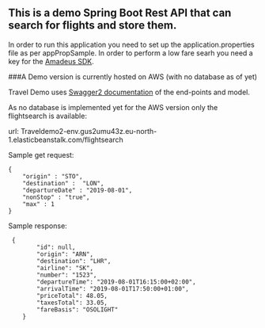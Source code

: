 ## This is a demo Spring Boot Rest API that can search for flights and store them.

In order to run this application you need to set up the application.properties file as per appPropSample.
In order to perform a low fare searh you need a key for the [Amadeus SDK](https://developers.amadeus.com/).



###A Demo version is currently hosted on AWS (with no database as of yet)

Travel Demo uses [Swagger2 documentation](http://traveldemo2-env.gus2umu43z.eu-north-1.elasticbeanstalk.com/swagger-ui.html) of the end-points and model.


As no database is implemented yet for the AWS version only the flightsearch is available:

url: Traveldemo2-env.gus2umu43z.eu-north-1.elasticbeanstalk.com/flightsearch

Sample get request:
```
{
	"origin" : "STO",
	"destination" :  "LON",
	"departureDate" : "2019-08-01",
	"nonStop" : "true",
	"max" : 1
}
```

Sample response:
```
 { 
        "id": null,
        "origin": "ARN",
        "destination": "LHR",
        "airline": "SK",
        "number": "1523",
        "departureTime": "2019-08-01T16:15:00+02:00",
        "arrivalTime": "2019-08-01T17:50:00+01:00",
        "priceTotal": 48.05,
        "taxesTotal": 33.05,
        "fareBasis": "OSOLIGHT"
    }
```
